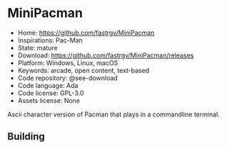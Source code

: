 # MiniPacman

- Home: https://github.com/fastrgv/MiniPacman
- Inspirations: Pac-Man
- State: mature
- Download: https://github.com/fastrgv/MiniPacman/releases
- Platform: Windows, Linux, macOS
- Keywords: arcade, open content, text-based
- Code repository: @see-download
- Code language: Ada
- Code license: GPL-3.0
- Assets license: None

Ascii character version of Pacman that plays in a commandline terminal.

## Building
